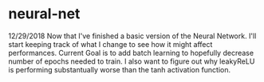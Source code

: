 # neural-net

12/29/2018
Now that I've finished a basic version of the Neural Network. I'll start keeping track of what I change to see how it might affect performances.
Current Goal is to add batch learning to hopefully decrease number of epochs needed to train.
I also want to figure out why leakyReLU is performing substantually worse than the tanh activation function.
